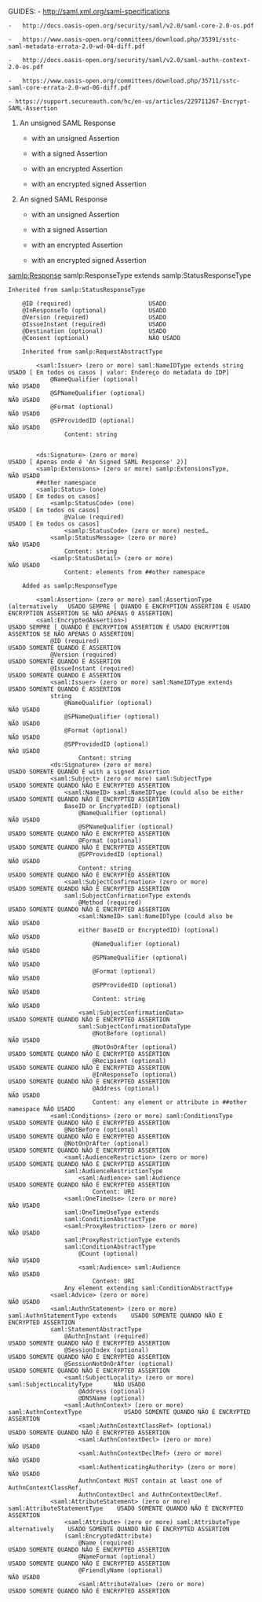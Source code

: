 GUIDES: 
    -   http://saml.xml.org/saml-specifications
    
    -   http://docs.oasis-open.org/security/saml/v2.0/saml-core-2.0-os.pdf
    
    -   https://www.oasis-open.org/committees/download.php/35391/sstc-saml-metadata-errata-2.0-wd-04-diff.pdf
    
    -   http://docs.oasis-open.org/security/saml/v2.0/saml-authn-context-2.0-os.pdf
    
    -   https://www.oasis-open.org/committees/download.php/35711/sstc-saml-core-errata-2.0-wd-06-diff.pdf
    
    - https://support.secureauth.com/hc/en-us/articles/229711267-Encrypt-SAML-Assertion
    

1) An unsigned SAML Response
    - with an unsigned Assertion
    - with a signed Assertion
    
    - with an encrypted Assertion
    - with an encrypted signed Assertion

2) An signed SAML Response
    - with an unsigned Assertion
    - with a signed Assertion
    
    - with an encrypted Assertion
    - with an encrypted signed Assertion


<samlp:Response> samlp:ResponseType extends samlp:StatusResponseType

    Inherited from samlp:StatusResponseType

        @ID (required)                      USADO
        @InResponseTo (optional)            USADO
        @Version (required)                 USADO
        @IssueInstant (required)            USADO
        @Destination (optional)             USADO
        @Consent (optional)                 NÃO USADO

        Inherited from samlp:RequestAbstractType

            <saml:Issuer> (zero or more) saml:NameIDType extends string         USADO [ Em todos os casos | valor: Endereço do metadata do IDP]
                @NameQualifier (optional)                                       NÃO USADO
                @SPNameQualifier (optional)                                     NÃO USADO
                @Format (optional)                                              NÃO USADO
                @SPProvidedID (optional)                                        NÃO USADO
                    Content: string


            <ds:Signature> (zero or more)                                       USADO [ Apenas onde é 'An Signed SAML Response' 2)] 
            <samlp:Extensions> (zero or more) samlp:ExtensionsType,             NÃO USADO
            ##other namespace
            <samlp:Status> (one)                                                USADO [ Em todos os casos]
                <samlp:StatusCode> (one)                                        USADO [ Em todos os casos]
                    @Value (required)                                           USADO [ Em todos os casos]
                    <samlp:StatusCode> (zero or more) nested…
                <samlp:StatusMessage> (zero or more)                            NÃO USADO
                    Content: string
                <samlp:StatusDetail> (zero or more)                             NÃO USADO
                    Content: elements from ##other namespace            
        
        Added as samlp:ResponseType

            <saml:Assertion> (zero or more) saml:AssertionType (alternatively   USADO SEMPRE [ QUANDO É ENCRYPTION ASSERTION É USADO ENCRYPTION ASSERTION SE NÃO APENAS O ASSERTION]
            <saml:EncryptedAssertion>)                                          USADO SEMPRE [ QUANDO É ENCRYPTION ASSERTION É USADO ENCRYPTION ASSERTION SE NÃO APENAS O ASSERTION]
                @ID (required)                                                  USADO SOMENTE QUANDO É ASSERTION
                @Version (required)                                             USADO SOMENTE QUANDO É ASSERTION
                @IssueInstant (required)                                        USADO SOMENTE QUANDO É ASSERTION
                <saml:Issuer> (zero or more) saml:NameIDType extends            USADO SOMENTE QUANDO É ASSERTION
                string  
                    @NameQualifier (optional)                                   NÃO USADO
                    @SPNameQualifier (optional)                                 NÃO USADO
                    @Format (optional)                                          NÃO USADO
                    @SPProvidedID (optional)                                    NÃO USADO
                        Content: string
                <ds:Signature> (zero or more)                                   USADO SOMENTE QUANDO É with a signed Assertion
                <saml:Subject> (zero or more) saml:SubjectType                  USADO SOMENTE QUANDO NÃO É ENCRYPTED ASSERTION
                    <saml:NameID> saml:NameIDType (could also be either         USADO SOMENTE QUANDO NÃO É ENCRYPTED ASSERTION
                    BaseID or EncryptedID) (optional)
                        @NameQualifier (optional)                               NÃO USADO
                        @SPNameQualifier (optional)                             USADO SOMENTE QUANDO NÃO É ENCRYPTED ASSERTION
                        @Format (optional)                                      USADO SOMENTE QUANDO NÃO É ENCRYPTED ASSERTION
                        @SPProvidedID (optional)                                NÃO USADO
                        Content: string                                         USADO SOMENTE QUANDO NÃO É ENCRYPTED ASSERTION
                    <saml:SubjectConfirmation> (zero or more)                   USADO SOMENTE QUANDO NÃO É ENCRYPTED ASSERTION
                    saml:SubjectConfirmationType extends
                        @Method (required)                                      USADO SOMENTE QUANDO NÃO É ENCRYPTED ASSERTION
                        <saml:NameID> saml:NameIDType (could also be            NÃO USADO
                        either BaseID or EncryptedID) (optional)                NÃO USADO
                            @NameQualifier (optional)                           NÃO USADO
                            @SPNameQualifier (optional)                         NÃO USADO
                            @Format (optional)                                  NÃO USADO
                            @SPProvidedID (optional)                            NÃO USADO
                            Content: string                                     NÃO USADO
                        <saml:SubjectConfirmationData>                          USADO SOMENTE QUANDO NÃO É ENCRYPTED ASSERTION
                        saml:SubjectConfirmationDataType
                            @NotBefore (optional)                               NÃO USADO
                            @NotOnOrAfter (optional)                            USADO SOMENTE QUANDO NÃO É ENCRYPTED ASSERTION
                            @Recipient (optional)                               USADO SOMENTE QUANDO NÃO É ENCRYPTED ASSERTION
                            @InResponseTo (optional)                            USADO SOMENTE QUANDO NÃO É ENCRYPTED ASSERTION
                            @Address (optional)                                 NÃO USADO
                            Content: any element or attribute in ##other namespace NÃO USADO
                <saml:Conditions> (zero or more) saml:ConditionsType            USADO SOMENTE QUANDO NÃO É ENCRYPTED ASSERTION
                    @NotBefore (optional)                                       USADO SOMENTE QUANDO NÃO É ENCRYPTED ASSERTION
                    @NotOnOrAfter (optional)                                    USADO SOMENTE QUANDO NÃO É ENCRYPTED ASSERTION
                    <saml:AudienceRestriction> (zero or more)                   USADO SOMENTE QUANDO NÃO É ENCRYPTED ASSERTION
                    saml:AudienceRestrictionType
                        <saml:Audience> saml:Audience                           USADO SOMENTE QUANDO NÃO É ENCRYPTED ASSERTION
                            Content: URI
                    <saml:OneTimeUse> (zero or more)                            NÃO USADO
                    saml:OneTimeUseType extends 
                    saml:ConditionAbstractType
                    <saml:ProxyRestriction> (zero or more)                      NÃO USADO
                    saml:ProxyRestrictionType extends 
                    saml:ConditionAbstractType
                        @Count (optional)                                       NÃO USADO
                        <saml:Audience> saml:Audience                           NÃO USADO
                            Content: URI
                    Any element extending saml:ConditionAbstractType
                <saml:Advice> (zero or more)                                    NÃO USADO
                <saml:AuthnStatement> (zero or more) saml:AuthnStatementType extends    USADO SOMENTE QUANDO NÃO É ENCRYPTED ASSERTION
                saml:StatementAbstractType
                    @AuthnInstant (required)                                            USADO SOMENTE QUANDO NÃO É ENCRYPTED ASSERTION
                    @SessionIndex (optional)                                            USADO SOMENTE QUANDO NÃO É ENCRYPTED ASSERTION
                    @SessionNotOnOrAfter (optional)                                     USADO SOMENTE QUANDO NÃO É ENCRYPTED ASSERTION
                    <saml:SubjectLocality> (zero or more) saml:SubjectLocalityType      NÃO USADO
                        @Address (optional)
                        @DNSName (optional)
                    <saml:AuthnContext> (zero or more) saml:AuthnContextType            USADO SOMENTE QUANDO NÃO É ENCRYPTED ASSERTION
                        <saml:AuthnContextClassRef> (optional)                          USADO SOMENTE QUANDO NÃO É ENCRYPTED ASSERTION
                        <saml:AuthnContextDecl> (zero or more)                          NÃO USADO
                        <saml:AuthnContextDeclRef> (zero or more)                       NÃO USADO
                        <saml:AuthenticatingAuthority> (zero or more)                   NÃO USADO
                        AuthnContext MUST contain at least one of AuthnContextClassRef, 
                        AuthnContextDecl and AuthnContextDeclRef.
                <saml:AttributeStatement> (zero or more) saml:AttributeStatementType    USADO SOMENTE QUANDO NÃO É ENCRYPTED ASSERTION
                    <saml:Attribute> (zero or more) saml:AttributeType alternatively    USADO SOMENTE QUANDO NÃO É ENCRYPTED ASSERTION
                    (saml:EncryptedAttribute)
                        @Name (required)                                                USADO SOMENTE QUANDO NÃO É ENCRYPTED ASSERTION
                        @NameFormat (optional)                                          USADO SOMENTE QUANDO NÃO É ENCRYPTED ASSERTION
                        @FriendlyName (optional)                                        NÃO USADO
                        <saml:AttributeValue> (zero or more)                            USADO SOMENTE QUANDO NÃO É ENCRYPTED ASSERTION
